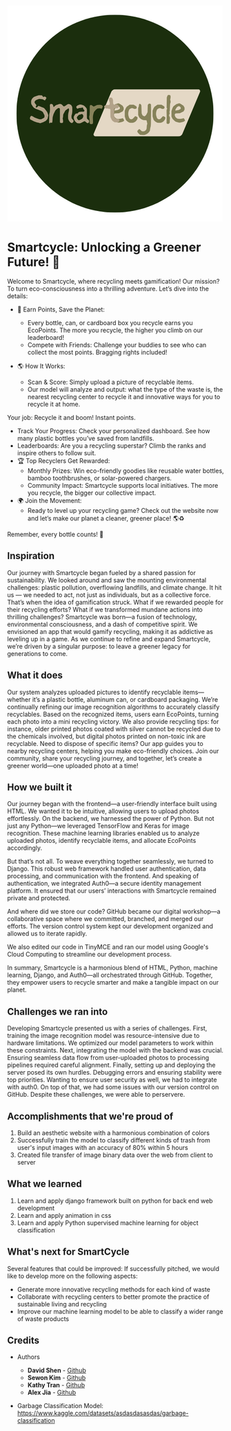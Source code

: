 ![SmartRecycle Logo](logo_smartrecycle.png)

# **Smartcycle: Unlocking a Greener Future! 🌿**

Welcome to Smartcycle, where recycling meets gamification! Our mission? To turn eco-consciousness into a thrilling adventure. Let’s dive into the details:

* 🌟 Earn Points, Save the Planet:
  * Every bottle, can, or cardboard box you recycle earns you EcoPoints. The more you recycle, the higher you climb on our leaderboard!
  * Compete with Friends: Challenge your buddies to see who can collect the most points. Bragging rights included!

* 🌎 How It Works:
  * Scan & Score: Simply upload a picture of recyclable items. 
  * Our model will analyze and output: what the type of the waste is, the nearest recycling center to recycle it and innovative ways for you to recycle it at home.

Your job: Recycle it and boom! Instant points.
  * Track Your Progress: Check your personalized dashboard. See how many plastic bottles you’ve saved from landfills.
  * Leaderboards: Are you a recycling superstar? Climb the ranks and inspire others to follow suit.
* 🏆 Top Recyclers Get Rewarded:
  * Monthly Prizes: Win eco-friendly goodies like reusable water bottles, bamboo toothbrushes, or solar-powered chargers.
  * Community Impact: Smartcycle supports local initiatives. The more you recycle, the bigger our collective impact.
* 🌍 Join the Movement:
  * Ready to level up your recycling game? Check out the website now and let’s make our planet a cleaner, greener place! 🌎♻️

Remember, every bottle counts! 🌱

## Inspiration

Our journey with Smartcycle began fueled by a shared passion for sustainability. We looked around and saw the mounting environmental challenges: plastic pollution, overflowing landfills, and climate change. It hit us — we needed to act, not just as individuals, but as a collective force. That’s when the idea of gamification struck. What if we rewarded people for their recycling efforts? What if we transformed mundane actions into thrilling challenges? Smartcycle was born—a fusion of technology, environmental consciousness, and a dash of competitive spirit. We envisioned an app that would gamify recycling, making it as addictive as leveling up in a game. As we continue to refine and expand Smartcycle, we’re driven by a singular purpose: to leave a greener legacy for generations to come.

## What it does

Our system analyzes uploaded pictures to identify recyclable items—whether it’s a plastic bottle, aluminum can, or cardboard packaging. We’re continually refining our image recognition algorithms to accurately classify recyclables. Based on the recognized items, users earn EcoPoints, turning each photo into a mini recycling victory. We also provide recycling tips: for instance, older printed photos coated with silver cannot be recycled due to the chemicals involved, but digital photos printed on non-toxic ink are recyclable. Need to dispose of specific items? Our app guides you to nearby recycling centers, helping you make eco-friendly choices. Join our community, share your recycling journey, and together, let’s create a greener world—one uploaded photo at a time!

## How we built it

Our journey began with the frontend—a user-friendly interface built using HTML. We wanted it to be intuitive, allowing users to upload photos effortlessly. On the backend, we harnessed the power of Python. But not just any Python—we leveraged TensorFlow and Keras for image recognition. These machine learning libraries enabled us to analyze uploaded photos, identify recyclable items, and allocate EcoPoints accordingly.

But that’s not all. To weave everything together seamlessly, we turned to Django. This robust web framework handled user authentication, data processing, and communication with the frontend. And speaking of authentication, we integrated Auth0—a secure identity management platform. It ensured that our users’ interactions with Smartcycle remained private and protected.

And where did we store our code? GitHub became our digital workshop—a collaborative space where we committed, branched, and merged our efforts. The version control system kept our development organized and allowed us to iterate rapidly.

We also edited our code in TinyMCE and ran our model using Google's Cloud Computing to streamline our development process.

In summary, Smartcycle is a harmonious blend of HTML, Python, machine learning, Django, and Auth0—all orchestrated through GitHub. Together, they empower users to recycle smarter and make a tangible impact on our planet.

## Challenges we ran into

Developing Smartcycle presented us with a series of challenges. First, training the image recognition model was resource-intensive due to hardware limitations. We optimized our model parameters to work within these constraints. Next, integrating the model with the backend was crucial. Ensuring seamless data flow from user-uploaded photos to processing pipelines required careful alignment. Finally, setting up and deploying the server posed its own hurdles. Debugging errors and ensuring stability were top priorities. Wanting to ensure user security as well, we had to integrate with auth0. On top of that, we had some issues with our version control on GitHub. Despite these challenges, we were able to perservere.


## Accomplishments that we're proud of

1. Build an aesthetic website with a harmonious combination of colors
2. Successfully train the model to classify different kinds of trash from user's input images with an accuracy of 80% within 5 hours
3. Created file transfer of image binary data over the web from client to server

## What we learned

1. Learn and apply django framework built on python for back end web development
2. Learn and apply animation in css
3. Learn and apply Python supervised machine learning for object classification

## What's next for SmartCycle

Several features that could be improved:
If successfully pitched, we would like to develop more on the following aspects:

* Generate more innovative recycling methods for each kind of waste
* Collaborate with recycling centers to better promote the practice of sustainable living and recycling
* Improve our machine learning model to be able to classify a wider range of waste products

## Credits

* Authors
  * **David Shen** - [Github](https://github.com/SnazzyBeatle115)
  * **Sewon Kim** - [Github](https://github.com/SewonKim0)
  * **Kathy Tran** - [Github](https://github.com/kathytran88)
  * **Alex Jia** - [Github](https://github.com/yaojiejia)

* Garbage Classification Model: <https://www.kaggle.com/datasets/asdasdasasdas/garbage-classification>
